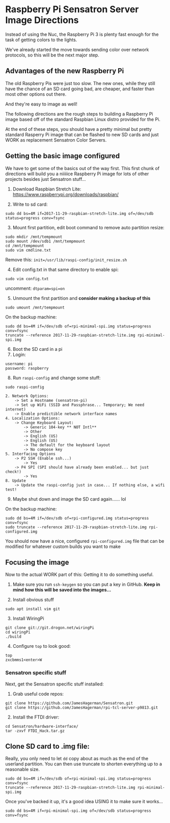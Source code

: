 # Raspberry Pi Sensatron Server Image Directions

Instead of using the Nuc, the Raspberry Pi 3 is plenty fast enough for the task of getting colors to the lights.

We've already started the move towards sending color over network protocols, so this will be the next major step.

## Advantages of the new Raspberry Pi

The old Raspberry Pis were just too slow. The new ones, while they still have the chance of an SD card going bad, are cheaper, and faster than most other options out there.

And they're easy to image as well!

The following directions are the rough steps to building a Raspberry Pi image based off of the standard Raspbian Linux distro provided for the Pi. 

At the end of these steps, you should have a pretty minimal but pretty standard Rasperry Pi image that can be flashed to new SD cards and just WORK as replacement Sensatron Color Servers.

## Getting the basic image configured

We have to get some of the basics out of the way first. This first chunk of directions will build you a niiiiice Raspberry Pi image for lots of other projects besides just Sensatron stuff...

1. Download Raspbian Stretch Lite:
https://www.raspberrypi.org/downloads/raspbian/

2. Write to sd card:

```
sudo dd bs=4M if=2017-11-29-raspbian-stretch-lite.img of=/dev/sdb status=progress conv=fsync
```

3. Mount first partition, edit boot command to remove auto partition resize:

```
sudo mkdir /mnt/tempmount
sudo mount /dev/sdb1 /mnt/tempmount
cd /mnt/tempmount 
sudo vim cmdline.txt
```

Remove this: `init=/usr/lib/raspi-config/init_resize.sh`

4. Edit config.txt in that same directory to enable spi:

```
sudo vim config.txt
```

uncomment: `dtparam=spi=on`

5. Unmount the first partition and **consider making a backup of this**

```
sudo umount /mnt/tempmount
```

On the backup machine:
```
sudo dd bs=4M if=/dev/sdb of=rpi-minimal-spi.img status=progress conv=fsync
truncate --reference 2017-11-29-raspbian-stretch-lite.img rpi-minimal-spi.img
```

6. Boot the SD card in a pi
7. Login:

```
username: pi
password: raspberry
```

8. Run `raspi-config` and change some stuff:

`sudo raspi-config`

```
2. Network Options:
    -> Set a Hostname (sensatron-pi)
    -> Set up WiFi (SSID and Passphrase... Temporary; We need internet)
    -> Enable predictible network interface names
4. Localization Options:
    -> Change Keyboard Layout: 
        -> Generic 104-key ** NOT Intl**
        -> Other
        -> English (US)
        -> English (US)
        -> The default for the keyboard layout
        -> No compose key
5. Interfacing Options
    -> P2 SSH (Enable ssh...)
        -> Yes
    -> P4 SPI (SPI should have already been enabled... but just check!)
        -> Yes
8. Update
    -> Update the raspi-config just in case... If nothing else, a wifi test!
```

9. Maybe shut down and image the SD card again...... lol

On the backup machine:
```
sudo dd bs=4M if=/dev/sdb of=rpi-configured.img status=progress conv=fsync
sudo truncate --reference 2017-11-29-raspbian-stretch-lite.img rpi-configured.img
```

You should now have a nice, configured `rpi-configured.img` file that can be modified for whatever custom builds you want to make

## Focusing the image

Now to the actual WORK part of this: Getting it to do something useful.

1. Make sure you run `ssh-keygen` so you can put a key in GitHub. **Keep in mind how this will be saved into the images...**

2. Install obvious stuff

```
sudo apt install vim git
```

3. Install WiringPi

```
git clone git://git.drogon.net/wiringPi
cd wiringPi
./build
```

4. Configure `top` to look good:

```
top
zxcbmms1<enter>W
```

### Sensatron specific stuff

Next, get the Sensatron specific stuff installed:


1. Grab useful code repos:

```
git clone https://github.com/JamesHagerman/Sensatron.git
git clone https://github.com/JamesHagerman/rpi-tcl-server-p9813.git
```

2. Install the FTDI driver:

```
cd Sensatron/hardware-interface/
tar -zxvf FTDI_Hack.tar.gz

```




## Clone SD card to .img file:

Really, you only need to let `dd` copy about as much as the end of the userland partition. You can then use truncate to shorten everything up to a reasonable size.

```
sudo dd bs=4M if=/dev/sdb of=rpi-minimal-spi.img status=progress conv=fsync
truncate --reference 2017-11-29-raspbian-stretch-lite.img rpi-minimal-spi.img
```

Once you've backed it up, it's a good idea USING it to make sure it works...

```
sudo dd bs=4M if=rpi-minimal-spi.img of=/dev/sdb status=progress conv=fsync
```





